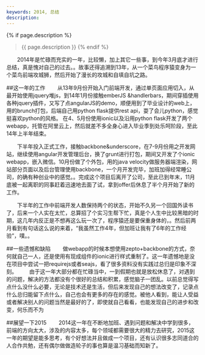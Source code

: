 ```yaml
---
keywords: 2014, 总结
description:
---
```

{% if page.description %}
>{{ page.description }}
{% endif %}


&#12288;&#12288;2014年是忙碌而充实的一年，比较懒，加上其它一些事，到今年3月底才进行总结，真是愧对自己的过去。。故事还得追溯到13年，从一个菜鸟程序猿变身为一个菜鸟前端攻城狮，然后开始了漫长的攻城和自填自坑之路。

##这一年的工作
&#12288;&#12288;从13年9月份开始入门前端开发，通过单页面应用切入，从最开始使用jquery堆js，到14年1月份接触emberJS &handlerbars，期间穿插使用各种jquery插件，又写了点angularJS的demo，顺便用到了毕业设计的web上，用的brunch打包，后端自己用python flask提供rest api，耍了会儿python，感觉挺喜欢python的风格。
在4、5月份使用ionic以及沿用python flask开发了两个webapp，托管在阿里云上，然后就差不多全身心进入毕业季到处乐呵阶段，至此14年上半年结束。

&#12288;&#12288;下半年投入正式工作，接触backbone&underscore，在7-9月份用之开发网站，继续使用angular开发管理后台，换了grunt进行打包，期间又开发了个ionic webapp，嵌入微信。10月份做了个外包，用的java velocity做服务器端渲染，网站部分页面以及后台管理使用backbone，一个月开发完毕，加班加得经常睡公司，的确有种创业中的感觉。。完成这个项目后离开了公司，至此已到年末，11月底被一起离职的同事赶着迅速地去面了试，拿到offer后休息了半个月开始了新的工作。

&#12288;&#12288;下半年的工作中前端开发人数保持两个的状态，开始不久另一个回国外读书了，后来一个人实在太忙，总算招了个实习生帮下忙，真是个人生中比较黑暗的时期，这几年内反正是不想再这么玩一次了，程序猿还是要保重身体的，。然后前两月看到有句话这么说的来着，“我虽然工作4年，但加班让我有了6年的工作经验”，噗。。

##一些遗憾和缺陷
&#12288;&#12288;做webapp的时候本想使用zepto+backbone的方式，奈何就自己一人，还是使用有现成组件的ionic进行样式重制了。这一年遗憾地是没在项目中尝试一把requirejs或者seajs，看了很多资料没有实践过总归是印象不深刻。
&#12288;&#12288;由于这一年大部分都在忙碌当中，一到假期也就是放松休息了，对遇到的问题，解决的方法都没有个很好的总结和积累，感觉脑子一团乱。以前总觉得写点什么没什么必要，无论是技术还是生活，但后来发现自己的想法改变了，记录点什么总归能留下点什么，自己也会有更多的存在的感觉。被他人看到，能让人受益或者解决别人的问题当然是最好的了，即使就自己看看，也能发现自己的进步和改变，何乐而不为

##展望一下2015
&#12288;&#12288;2014这一年在不断地加班、遇到问题和解决中学到很多，前端的方向太大，涉及的内容太多，每个领域都需要很大的精力去研究，2015这一年的期望是能多思考，有个好想法并且做成一个项目，还有认识很多志同道合的人合作共勉，还有偶尔做做造轮子的事也算是温习基础而知新了。
